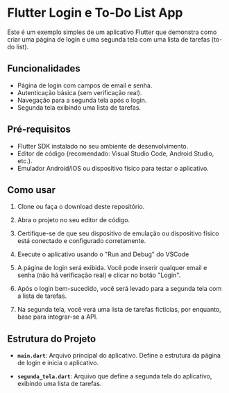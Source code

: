 # Flutter Login e To-Do List App

Este é um exemplo simples de um aplicativo Flutter que demonstra como criar uma página de login e uma segunda tela com uma lista de tarefas (to-do list).

## Funcionalidades

- Página de login com campos de email e senha.
- Autenticação básica (sem verificação real).
- Navegação para a segunda tela após o login.
- Segunda tela exibindo uma lista de tarefas.

## Pré-requisitos

- Flutter SDK instalado no seu ambiente de desenvolvimento.
- Editor de código (recomendado: Visual Studio Code, Android Studio, etc.).
- Emulador Android/iOS ou dispositivo físico para testar o aplicativo.

## Como usar

1. Clone ou faça o download deste repositório.

2. Abra o projeto no seu editor de código.

3. Certifique-se de que seu dispositivo de emulação ou dispositivo físico está conectado e configurado corretamente.

4. Execute o aplicativo usando o "Run and Debug" do VSCode

5. A página de login será exibida. Você pode inserir qualquer email e senha (não há verificação real) e clicar no botão "Login".

6. Após o login bem-sucedido, você será levado para a segunda tela com a lista de tarefas.

7. Na segunda tela, você verá uma lista de tarefas fictícias, por enquanto, base para integrar-se a API.

## Estrutura do Projeto

- **`main.dart`**: Arquivo principal do aplicativo. Define a estrutura da página de login e inicia o aplicativo.
  
- **`segunda_tela.dart`**: Arquivo que define a segunda tela do aplicativo, exibindo uma lista de tarefas.

